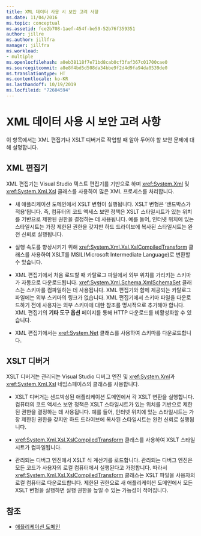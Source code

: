```yaml
---
title: XML 데이터 사용 시 보안 고려 사항
ms.date: 11/04/2016
ms.topic: conceptual
ms.assetid: fce2b708-1aef-454f-be59-52b76f359351
author: jillre
ms.author: jillfra
manager: jillfra
ms.workload:
- multiple
ms.openlocfilehash: a0eb38118f7e71bd8cab0cf3faf367c01700cae0
ms.sourcegitcommit: a8e8f4bd5d508da34bbe9f2d4d9fa94da0539de0
ms.translationtype: HT
ms.contentlocale: ko-KR
ms.lasthandoff: 10/19/2019
ms.locfileid: "72604594"
---
```

# <a name="security-considerations-when-working-with-xml-data"></a>XML 데이터 사용 시 보안 고려 사항

이 항목에서는 XML 편집기나 XSLT 디버거로 작업할 때 알아 두어야 할 보안 문제에 대해 설명합니다.

## <a name="xml-editor"></a>XML 편집기

XML 편집기는 Visual Studio 텍스트 편집기를 기반으로 하며 <xref:System.Xml> 및 <xref:System.Xml.Xsl> 클래스를 사용하여 많은 XML 프로세스를 처리합니다.

- 새 애플리케이션 도메인에서 XSLT 변형이 실행됩니다. XSLT 변형은 ‘샌드박스가 적용’됩니다. 즉, 컴퓨터의 코드 액세스 보안 정책은 XSLT 스타일시트가 있는 위치를 기반으로 제한된 권한을 결정하는 데 사용됩니다. 예를 들어, 인터넷 위치에 있는 스타일시트는 가장 제한된 권한을 갖지만 하드 드라이브에 복사된 스타일시트는 완전 신뢰로 실행됩니다.

- 실행 속도를 향상시키기 위해 <xref:System.Xml.Xsl.XslCompiledTransform> 클래스를 사용하여 XSLT를 MSIL(Microsoft Intermediate Language)로 변환할 수 있습니다.

- XML 편집기에서 처음 로드할 때 카탈로그 파일에서 외부 위치를 가리키는 스키마가 자동으로 다운로드됩니다. <xref:System.Xml.Schema.XmlSchemaSet> 클래스는 스키마를 컴파일하는 데 사용됩니다. XML 편집기와 함께 제공되는 카탈로그 파일에는 외부 스키마의 링크가 없습니다. XML 편집기에서 스키마 파일을 다운로드하기 전에 사용자는 외부 스키마에 대한 참조를 명시적으로 추가해야 합니다. XML 편집기의 **기타 도구 옵션** 페이지를 통해 HTTP 다운로드를 비활성화할 수 있습니다.

- XML 편집기에서는 <xref:System.Net> 클래스를 사용하여 스키마를 다운로드합니다.

## <a name="xslt-debugger"></a>XSLT 디버거

XSLT 디버거는 관리되는 Visual Studio 디버그 엔진 및 <xref:System.Xml>과 <xref:System.Xml.Xsl> 네임스페이스의 클래스를 사용합니다.

- XSLT 디버거는 샌드박싱된 애플리케이션 도메인에서 각 XSLT 변환을 실행합니다. 컴퓨터의 코드 액세스 보안 정책은 XSLT 스타일시트가 있는 위치를 기반으로 제한된 권한을 결정하는 데 사용됩니다. 예를 들어, 인터넷 위치에 있는 스타일시트는 가장 제한된 권한을 갖지만 하드 드라이브에 복사된 스타일시트는 완전 신뢰로 실행됩니다.

- <xref:System.Xml.Xsl.XslCompiledTransform> 클래스를 사용하여 XSLT 스타일시트가 컴파일됩니다.

- 관리되는 디버그 엔진에서 XSLT 식 계산기를 로드합니다. 관리되는 디버그 엔진은 모든 코드가 사용자의 로컬 컴퓨터에서 실행된다고 가정합니다. 따라서 <xref:System.Xml.Xsl.XslCompiledTransform> 클래스는 XSLT 파일을 사용자의 로컬 컴퓨터로 다운로드합니다. 제한된 권한으로 새 애플리케이션 도메인에서 모든 XSLT 변형을 실행하면 실행 권한을 높일 수 있는 가능성이 적어집니다.

## <a name="see-also"></a>참조

- [애플리케이션 도메인](/dotnet/framework/app-domains/application-domains)